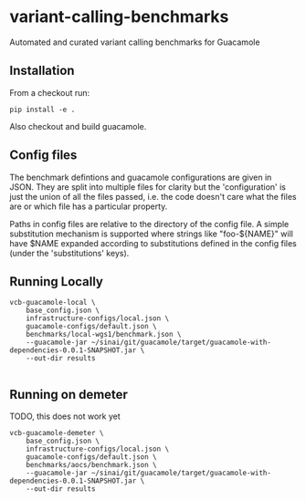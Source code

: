 # variant-calling-benchmarks
Automated and curated variant calling benchmarks for Guacamole

## Installation

From a checkout run:
```
pip install -e .
```

Also checkout and build guacamole.

## Config files

The benchmark defintions and guacamole configurations are given in JSON. They are split into multiple files for clarity but the 'configuration' is just the union of all the files passed, i.e. the code
doesn't care what the files are or which file has a particular property.

Paths in config files are relative to the directory of the config file. A simple substitution mechanism is supported where strings like "foo-${NAME}" will have $NAME expanded according to substitutions defined in the config files (under the 'substitutions' keys).


## Running Locally

```
vcb-guacamole-local \
    base_config.json \
    infrastructure-configs/local.json \
    guacamole-configs/default.json \
    benchmarks/local-wgs1/benchmark.json \
    --guacamole-jar ~/sinai/git/guacamole/target/guacamole-with-dependencies-0.0.1-SNAPSHOT.jar \
    --out-dir results


```

## Running on demeter

TODO, this does not work yet

```
vcb-guacamole-demeter \
    base_config.json \
    infrastructure-configs/local.json \
    guacamole-configs/default.json \
    benchmarks/aocs/benchmark.json \
    --guacamole-jar ~/sinai/git/guacamole/target/guacamole-with-dependencies-0.0.1-SNAPSHOT.jar \
    --out-dir results


```
